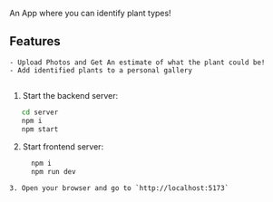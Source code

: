 An App where you can identify plant types! 

## Features

    - Upload Photos and Get An estimate of what the plant could be!
    - Add identified plants to a personal gallery 

## 

1. Start the backend server:
  ```bash
     cd server 
     npm i
     npm start
  ```
2. Start frontend server: 
   ```bash
     npm i
     npm run dev
  ```
3. Open your browser and go to `http://localhost:5173`



